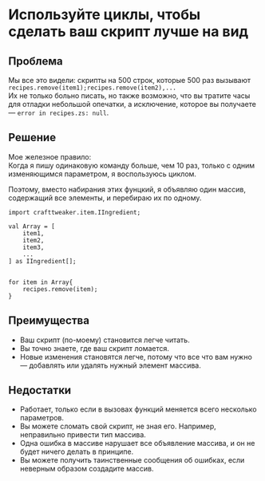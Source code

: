 # Используйте циклы, чтобы сделать ваш скрипт лучше на вид

## Проблема

Мы все это видели: скрипты на 500 строк, которые 500 раз вызывают `recipes.remove(item1);recipes.remove(item2),...`  
Их не только больно писать, но также возможно, что вы тратите часы для отладки небольшой опечатки, а исключение, которое вы получаете — `error in recipes.zs: null`.

## Решение

Мое железное правило:   
Когда я пишу одинаковую команду больше, чем 10 раз, только с одним изменяющимся параметром, я воспользуюсь циклом.

Поэтому, вместо набирания этих фунцкий, я объявляю один массив, содержащий все элементы, и перебираю их по одному.

    import crafttweaker.item.IIngredient;
    
    val Array = [
        item1,
        item2,
        item3,
        ...
    ] as IIngredient[];
    
    
    for item in Array{
        recipes.remove(item);
    }
    

## Преимущества

- Ваш скрипт (по-моему) становится легче читать.
- Вы точно знаете, где ваш скрипт ломается.
- Новые изменения становятся легче, потому что все что вам нужно — добавлять или удалять нужный элемент массива.

## Недостатки

- Работает, только если в вызовах функций меняется всего несколько параметров.
- Вы можете сломать свой скрипт, не зная его. Например, неправильно привести тип массива.
- Одна ошибка в массиве нарушает все объявление массива, и он не будет ничего делать в принципе.
- Вы можете получить таинственные сообщения об ошибках, если неверным образом создадите массив.
